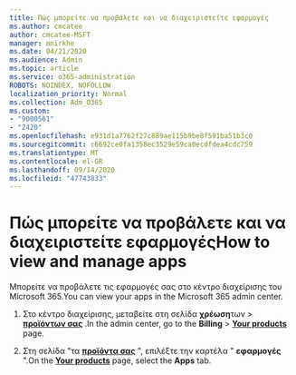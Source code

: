 ```yaml
---
title: Πώς μπορείτε να προβάλετε και να διαχειριστείτε εφαρμογές
ms.author: cmcatee
author: cmcatee-MSFT
manager: mnirkhe
ms.date: 04/21/2020
ms.audience: Admin
ms.topic: article
ms.service: o365-administration
ROBOTS: NOINDEX, NOFOLLOW
localization_priority: Normal
ms.collection: Adm_O365
ms.custom:
- "9000561"
- "2420"
ms.openlocfilehash: e931d1a7762f27c889ae115b9be8f591ba51b3c0
ms.sourcegitcommit: c6692ce0fa1358ec3529e59ca0ecdfdea4cdc759
ms.translationtype: MT
ms.contentlocale: el-GR
ms.lasthandoff: 09/14/2020
ms.locfileid: "47743833"
---
```

# <a name="how-to-view-and-manage-apps"></a><span data-ttu-id="c9f49-102">Πώς μπορείτε να προβάλετε και να διαχειριστείτε εφαρμογές</span><span class="sxs-lookup"><span data-stu-id="c9f49-102">How to view and manage apps</span></span>

<span data-ttu-id="c9f49-103">Μπορείτε να προβάλετε τις εφαρμογές σας στο κέντρο διαχείρισης του Microsoft 365.</span><span class="sxs-lookup"><span data-stu-id="c9f49-103">You can view your apps in the Microsoft 365 admin center.</span></span> 

1. <span data-ttu-id="c9f49-104">Στο κέντρο διαχείρισης, μεταβείτε στη σελίδα **χρέωση**των  >  **[προϊόντων σας](https://go.microsoft.com/fwlink/p/?linkid=842054)** .</span><span class="sxs-lookup"><span data-stu-id="c9f49-104">In the admin center, go to the **Billing** > **[Your products](https://go.microsoft.com/fwlink/p/?linkid=842054)** page.</span></span>

2. <span data-ttu-id="c9f49-105">Στη σελίδα "τα **[προϊόντα σας](https://go.microsoft.com/fwlink/p/?linkid=842054)** ", επιλέξτε την καρτέλα " **εφαρμογές** ".</span><span class="sxs-lookup"><span data-stu-id="c9f49-105">On the **[Your products](https://go.microsoft.com/fwlink/p/?linkid=842054)** page, select the **Apps** tab.</span></span>